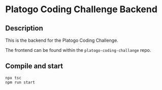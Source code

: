 # Platogo Coding Challenge Backend

## Description

This is the backend for the Platogo Coding Challenge.

The frontend can be found within the `platogo-coding-challange` repo.

## Compile and start

```
npx tsc
npm run start
```